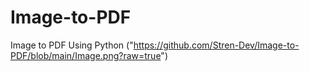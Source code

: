 # Image-to-PDF
Image to PDF Using Python
("https://github.com/Stren-Dev/Image-to-PDF/blob/main/Image.png?raw=true")
